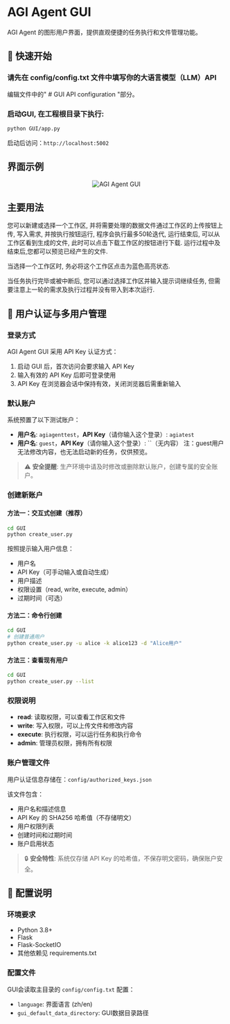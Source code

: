# AGI Agent GUI

AGI Agent 的图形用户界面，提供直观便捷的任务执行和文件管理功能。

## 🚀 快速开始
### 请先在 config/config.txt 文件中填写你的大语言模型（LLM）API
编辑文件中的" # GUI API configuration "部分。

### 启动GUI, 在工程根目录下执行:
```bash
python GUI/app.py
```

启动后访问：`http://localhost:5002`

## 界面示例
<div align="center">
      <img src="../fig/AGIAgent_GUI.png" alt="AGI Agent GUI"/>
</div>

## 主要用法

您可以新建或选择一个工作区, 并将需要处理的数据文件通过工作区的上传按钮上传, 写入需求, 并按执行按钮运行, 程序会执行最多50轮迭代, 运行结束后, 可以从工作区看到生成的文件, 此时可以点击下载工作区的按钮进行下载. 运行过程中及结束后,您都可以预览已经产生的文件. 

当选择一个工作区时, 务必将这个工作区点击为蓝色高亮状态.

当任务执行完毕或被中断后, 您可以通过选择工作区并输入提示词继续任务, 但需要注意上一轮的需求及执行过程并没有带入到本次运行.


## 🔐 用户认证与多用户管理

### 登录方式
AGI Agent GUI 采用 API Key 认证方式：
1. 启动 GUI 后，首次访问会要求输入 API Key
2. 输入有效的 API Key 后即可登录使用
3. API Key 在浏览器会话中保持有效，关闭浏览器后需重新输入

### 默认账户
系统预置了以下测试账户：
- **用户名**: `agiagenttest`，**API Key**（请你输入这个登录）: `agiatest`
- **用户名**: `guest`，**API Key**（请你输入这个登录）: ``（无内容）
注：guest用户无法修改内容，也无法启动新的任务，仅供预览。
> ⚠️ **安全提醒**: 生产环境中请及时修改或删除默认账户，创建专属的安全账户。

### 创建新账户

#### 方法一：交互式创建（推荐）
```bash
cd GUI
python create_user.py
```
按照提示输入用户信息：
- 用户名
- API Key（可手动输入或自动生成）
- 用户描述
- 权限设置（read, write, execute, admin）
- 过期时间（可选）

#### 方法二：命令行创建
```bash
cd GUI
# 创建普通用户
python create_user.py -u alice -k alice123 -d "Alice用户"

```

#### 方法三：查看现有用户
```bash
cd GUI
python create_user.py --list
```

### 权限说明
- **read**: 读取权限，可以查看工作区和文件
- **write**: 写入权限，可以上传文件和修改内容  
- **execute**: 执行权限，可以运行任务和执行命令
- **admin**: 管理员权限，拥有所有权限

### 账户管理文件
用户认证信息存储在：`config/authorized_keys.json`

该文件包含：
- 用户名和描述信息
- API Key 的 SHA256 哈希值（不存储明文）
- 用户权限列表
- 创建时间和过期时间
- 账户启用状态

> 🔒 **安全特性**: 系统仅存储 API Key 的哈希值，不保存明文密码，确保账户安全。

## 🔧 配置说明

### 环境要求
- Python 3.8+
- Flask
- Flask-SocketIO
- 其他依赖见 requirements.txt

### 配置文件
GUI会读取主目录的 `config/config.txt` 配置：
- `language`: 界面语言 (zh/en)
- `gui_default_data_directory`: GUI数据目录路径

